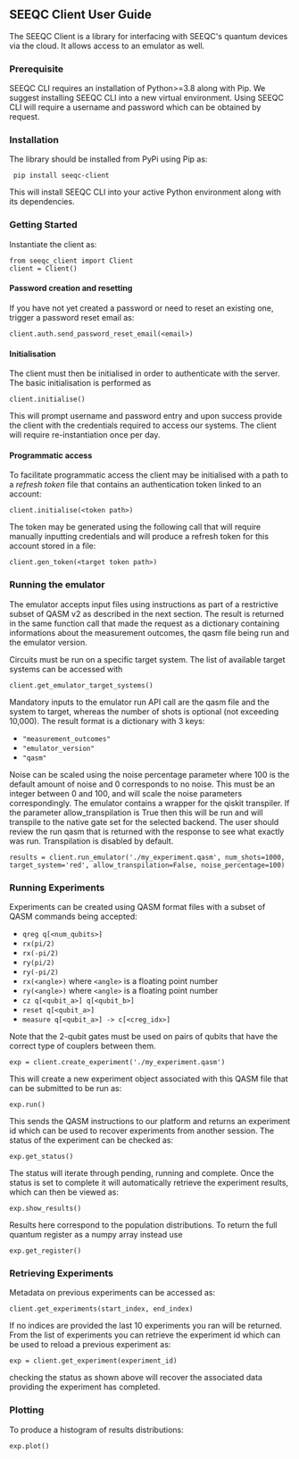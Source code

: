 
## SEEQC Client User Guide

The SEEQC Client is a library for interfacing with SEEQC's quantum devices via the cloud.
It allows access to an emulator as well.

### Prerequisite
SEEQC CLI requires an installation of Python>=3.8 along with Pip. We suggest installing SEEQC CLI into a new virtual environment.
Using SEEQC CLI will require a username and password which can be obtained by request.

### Installation
The library should be installed from PyPi using Pip as:
````
 pip install seeqc-client
 ````
This will install SEEQC CLI into your active Python environment along with its dependencies.


### Getting Started
Instantiate the client as:

````
from seeqc_client import Client
client = Client()
````

#### Password creation and resetting
If you have not yet created a password or need to reset an existing one, trigger a password reset email as:

```` 
client.auth.send_password_reset_email(<email>)
````

#### Initialisation
The client must then be initialised in order to authenticate with the server.
The basic initialisation is performed as

````
client.initialise()
````
This will prompt username and password entry and upon success provide the client with the credentials required to access our systems.
The client will require re-instantiation once per day.

#### Programmatic access
To facilitate programmatic access the client may be initialised with a path to a *refresh token* file that contains an authentication token linked to an account:
````
client.initialise(<token path>)
````
The token may be generated using the following call that will require manually inputting credentials and will produce a refresh token for this account stored in a file:
````
client.gen_token(<target token path>)
````


### Running the emulator

The emulator accepts input files using instructions as part of a restrictive subset of QASM v2 as described in the next section. The result is returned in the same function call that made the request as a dictionary containing informations about the measurement outcomes, the qasm file being run and the emulator version.

Circuits must be run on a specific target system.
The list of available target systems can be accessed with
````
client.get_emulator_target_systems()
````

Mandatory inputs to the emulator run API call are the qasm file and the system to target, whereas the number of shots is optional (not exceeding 10,000).
The result format is a dictionary with 3 keys:
- `"measurement_outcomes"`
- `"emulator_version"`
- `"qasm"`

Noise can be scaled using the noise percentage parameter where 100 is the default amount of noise and 0 corresponds to no noise. This must be an integer between 0 and 100, and will scale the noise parameters correspondingly.
The emulator contains a wrapper for the qiskit transpiler. If the parameter allow_transpilation is True then this will be run and will transpile to the native gate set for the selected backend. The user should review the run qasm that is returned with the response to see what exactly was run.
Transpilation is disabled by default.

````
results = client.run_emulator('./my_experiment.qasm', num_shots=1000, target_system='red', allow_transpilation=False, noise_percentage=100)
````


### Running Experiments
Experiments can be created using QASM format files with a subset of QASM commands being accepted:
   - `qreg q[<num_qubits>]`
   - `rx(pi/2)`
   - `rx(-pi/2)`
   - `ry(pi/2)`
   - `ry(-pi/2)`
   - `rx(<angle>)` where `<angle>` is a floating point number
   - `ry(<angle>)` where `<angle>` is a floating point number
   - `cz q[<qubit_a>] q[<qubit_b>]`
   - `reset q[<qubit_a>]`
   - `measure q[<qubit_a>] -> c[<creg_idx>]`

Note that the 2-qubit gates must be used on pairs of qubits that have the correct type of couplers between them.


````
exp = client.create_experiment('./my_experiment.qasm')
````
This will create a new experiment object associated with this QASM file that can be submitted to be run as:
````
exp.run()
````
This sends the QASM instructions to our platform and returns an experiment id which can be used to recover experiments from another session.
The status of the experiment can be checked as:
````
exp.get_status()
````
The status will iterate through pending, running and complete. Once the status is set to complete it will automatically retrieve the experiment results, which can then be viewed as:
````
exp.show_results()
````
Results here correspond to the population distributions. To return the full quantum register as a numpy array instead use
````
exp.get_register()
````
### Retrieving Experiments
Metadata on previous experiments can be accessed as:
````
client.get_experiments(start_index, end_index)
````
If no indices are provided the last 10 experiments you ran will be returned.
From the list of experiments you can retrieve the experiment id which can be used to reload a previous experiment as:
````
exp = client.get_experiment(experiment_id)
````
checking the status as shown above will recover the associated data providing the experiment has completed.

### Plotting
To produce a histogram of results distributions:
````
exp.plot()
````
